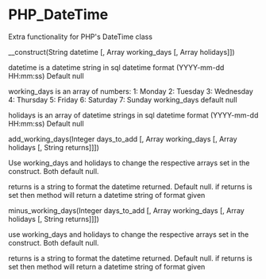PHP_DateTime
============

Extra functionality for PHP's DateTime class

__construct(String datetime [, Array working_days [, Array holidays]])
 
datetime is a datetime string in sql datetime format (YYYY-mm-dd HH:mm:ss) Default null

  working_days is an array of numbers:
    1: Monday
    2: Tuesday
    3: Wednesday
    4: Thursday
    5: Friday
    6: Saturday
    7: Sunday
  working_days default null

  holidays is an array of datetime strings in sql datetime format (YYYY-mm-dd HH:mm:ss) Default null


add_working_days(Integer days_to_add [, Array working_days [, Array holidays [, String returns]]])

  Use working_days and holidays to change the respective arrays set in the construct. Both default null.

  returns is a string to format the datetime returned. Default null.
    if returns is set then method will return a datetime string of format given


minus_working_days(Integer days_to_add [, Array working_days [, Array holidays [, String returns]]])

  use working_days and holidays to change the respective arrays set in the construct. Both default null.

  returns is a string to format the datetime returned. Default null.
    if returns is set then method will return a datetime string of format given
